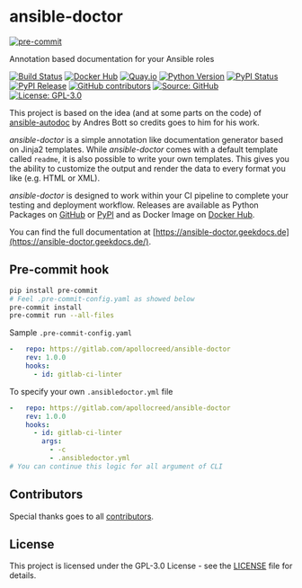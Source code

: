 # ansible-doctor

[![pre-commit](https://img.shields.io/badge/pre--commit-enabled-brightgreen?logo=pre-commit&logoColor=white)](https://github.com/pre-commit/pre-commit)

Annotation based documentation for your Ansible roles

[![Build Status](https://img.shields.io/drone/build/thegeeklab/ansible-doctor?logo=drone)](https://cloud.drone.io/thegeeklab/ansible-doctor)
[![Docker Hub](https://img.shields.io/badge/dockerhub-latest-blue.svg?logo=docker&logoColor=white)](https://hub.docker.com/r/thegeeklab/ansible-doctor)
[![Quay.io](https://img.shields.io/badge/quay-latest-blue.svg?logo=docker&logoColor=white)](https://quay.io/repository/thegeeklab/ansible-doctor)
[![Python Version](https://img.shields.io/pypi/pyversions/ansible-doctor.svg)](https://pypi.org/project/ansible-doctor/)
[![PyPI Status](https://img.shields.io/pypi/status/ansible-doctor.svg)](https://pypi.org/project/ansible-doctor/)
[![PyPI Release](https://img.shields.io/pypi/v/ansible-doctor.svg)](https://pypi.org/project/ansible-doctor/)
[![GitHub contributors](https://img.shields.io/github/contributors/thegeeklab/ansible-doctor)](https://github.com/thegeeklab/ansible-doctor/graphs/contributors)
[![Source: GitHub](https://img.shields.io/badge/source-github-blue.svg?logo=github&logoColor=white)](https://github.com/thegeeklab/ansible-doctor)
[![License: GPL-3.0](https://img.shields.io/github/license/thegeeklab/ansible-doctor)](https://github.com/thegeeklab/ansible-doctor/blob/master/LICENSE)

This project is based on the idea (and at some parts on the code) of [ansible-autodoc](https://github.com/AndresBott/ansible-autodoc) by Andres Bott so credits goes to him for his work.

_ansible-doctor_ is a simple annotation like documentation generator based on Jinja2 templates. While _ansible-doctor_ comes with a default template called `readme`, it is also possible to write your own templates. This gives you the ability to customize the output and render the data to every format you like (e.g. HTML or XML).

_ansible-doctor_ is designed to work within your CI pipeline to complete your testing and deployment workflow. Releases are available as Python Packages on [GitHub](https://github.com/thegeeklab/ansible-doctor/releases) or [PyPI](https://pypi.org/project/ansible-doctor/) and as Docker Image on [Docker Hub](https://hub.docker.com/r/thegeeklab/ansible-doctor).

You can find the full documentation at [https://ansible-doctor.geekdocs.de](https://ansible-doctor.geekdocs.de/).

## Pre-commit hook

~~~bash
pip install pre-commit
# Feel .pre-commit-config.yaml as showed below
pre-commit install
pre-commit run --all-files
~~~

Sample ``.pre-commit-config.yaml``

~~~yaml
-   repo: https://gitlab.com/apollocreed/ansible-doctor
    rev: 1.0.0
    hooks:
      - id: gitlab-ci-linter
~~~

To specify your own ``.ansibledoctor.yml`` file

~~~yaml
-   repo: https://gitlab.com/apollocreed/ansible-doctor
    rev: 1.0.0
    hooks:
      - id: gitlab-ci-linter
        args:
          - -c
          - .ansibledoctor.yml
# You can continue this logic for all argument of CLI
~~~

## Contributors

Special thanks goes to all [contributors](https://github.com/thegeeklab/ansible-doctor/graphs/contributors).

## License

This project is licensed under the GPL-3.0 License - see the [LICENSE](https://github.com/thegeeklab/ansible-doctor/blob/master/LICENSE) file for details.
